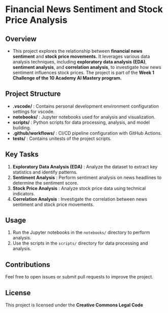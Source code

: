 # Financial News Sentiment and Stock Price Analysis

## Overview

- This project explores the relationship between **financial news sentiment** and **stock price movements.** It leverages various data analysis techniques, including **exploratory data analysis (EDA)**, **sentiment analysis**, and **correlation analysis**, to investigate how news sentiment influences stock prices. The project is part of the **Week 1 Challenge of the 10 Academy AI Mastery program.**

## Project Structure

* **.vscode/** : Contains personal development environment configuration settings for vscode.
* **notebooks/** : Jupyter notebooks used for analysis and visualization.
* **scripts/** : Python scripts for data processing, analysis, and model building.
* **.github/workflows/** : CI/CD pipeline configuration with GitHub Actions.
* **tests/** : Contains unitests of the project scripts.

## Key Tasks

1. **Exploratory Data Analysis (EDA)** : Analyze the dataset to extract key statistics and identify patterns.
2. **Sentiment Analysis** : Perform sentiment analysis on news headlines to determine the sentiment score.
3. **Stock Price Analysis** : Analyze stock price data using technical indicators.
4. **Correlation Analysis** : Investigate the correlation between news sentiment and stock price movements.

## Usage

1. Run the Jupyter notebooks in the `notebooks/` directory to perform analysis.
2. Use the scripts in the `scripts/` directory for data processing and analysis.

## Contributions

Feel free to open issues or submit pull requests to improve the project.

## License

This project is licensed under the **Creative Commons Legal Code**
